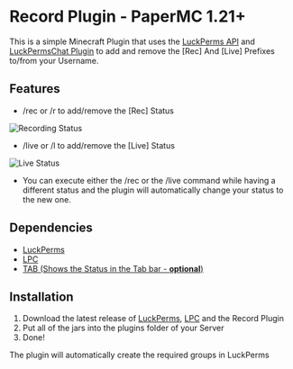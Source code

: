 # Record Plugin - PaperMC 1.21+
This is a simple Minecraft Plugin that uses the [LuckPerms API](https://luckperms.net/wiki/Developer-API) and [LuckPermsChat Plugin](https://www.spigotmc.org/resources/lpc-chat-formatter-1-7-10-1-20.68965/) to add and remove the [Rec] And [Live] Prefixes to/from your Username.

## Features
- /rec or /r to add/remove the [Rec] Status

![Recording Status](https://github.com/user-attachments/assets/f529cb35-f21a-4993-90a6-75f5b7315f00)
- /live or /l to add/remove the [Live] Status

![Live Status](https://github.com/user-attachments/assets/2c76c37c-4f5c-422b-848c-28acc299d101)
- You can execute either the /rec or the /live command while having a different status and the plugin will automatically change your status to the new one.

## Dependencies
- [LuckPerms](https://luckperms.net/download)
- [LPC](https://www.spigotmc.org/resources/lpc-chat-formatter-1-7-10-1-20.68965/)
- [TAB (Shows the Status in the Tab bar - **optional**)](https://www.spigotmc.org/resources/tab-1-5-1-21-4.57806/)

## Installation
1. Download the latest release of [LuckPerms](https://luckperms.net/download), [LPC](https://www.spigotmc.org/resources/lpc-chat-formatter-1-7-10-1-20.68965/) and the Record Plugin
2. Put all of the jars into the plugins folder of your Server
3. Done!

The plugin will automatically create the required groups in LuckPerms
